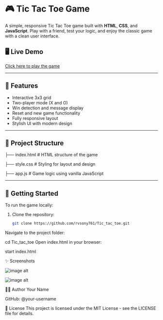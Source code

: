 # 🎮 Tic Tac Toe Game

A simple, responsive Tic Tac Toe game built with **HTML**, **CSS**, and **JavaScript**. Play with a friend, test your logic, and enjoy the classic game with a clean user interface.

## 🖥️ Live Demo
[Click here to play the game](#)  

---

## 🧩 Features

- Interactive 3x3 grid
- Two-player mode (X and O)
- Win detection and message display
- Reset and new game functionality
- Fully responsive layout
- Stylish UI with modern design

---

## 📁 Project Structure

├── index.html # HTML structure of the game

├── style.css # Styling for layout and design

├── app.js # Game logic using vanilla JavaScript


---

## 🚀 Getting Started

To run the game locally:

1. Clone the repository:
   ```bash
   git clone https://github.com/rvsony761/Tic_tac_toe.git
Navigate to the project folder:

cd Tic_tac_toe
Open index.html in your browser:

start index.html

✨ Screenshots

![image alt](https://github.com/rvsony761/Tic_tac_toe/blob/bb20ccb86a8a9202202a820f0acc16f4c08a973f/image_2.png)

![image alt](https://github.com/rvsony761/Tic_tac_toe/blob/59afee770ad1d5caff9021c086fe68bf2341a6c2/image_1.png)


👨‍💻 Author
Your Name

GitHub: @your-username

📄 License
This project is licensed under the MIT License - see the LICENSE file for details.
